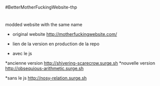 #BetterMotherFuckingWebsite-thp
#
modded website with the same name 

* original  website 
http://motherfuckingwebsite.com/


* lien de la version en production de la repo 
* avec le js 

*ancienne version
http://shivering-scarecrow.surge.sh
*nouvelle version
http://obsequious-arithmetic.surge.sh



*sans le js
http://nosy-relation.surge.sh
